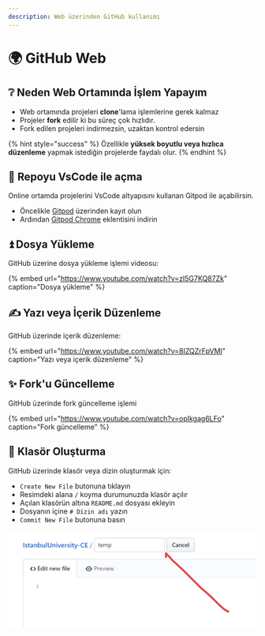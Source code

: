 ```yaml
---
description: Web üzerinden GitHub kullanımı
---
```


# 🌍 GitHub Web

## ❔ Neden Web Ortamında İşlem Yapayım

* Web ortamında projeleri **clone**'lama işlemlerine gerek kalmaz
* Projeler **fork** edilir ki bu süreç çok hızlıdır.
* Fork edilen projeleri indirmezsin, uzaktan kontrol edersin

{% hint style="success" %}
Özellikle **yüksek boyutlu veya hızlıca düzenleme** yapmak istediğin projelerde faydalı olur.
{% endhint %}

## 🚀 Repoyu VsCode ile açma

Online ortamda projelerini VsCode altyapısını kullanan Gitpod ile açabilirsin.

* Öncelikle [Gitpod](https://www.gitpod.io/) üzerinden kayıt olun
* Ardından [Gitpod Chrome](https://chrome.google.com/webstore/detail/gitpod-online-ide/dodmmooeoklaejobgleioelladacbeki?hl=tr) eklentisini indirin

## ⏫ Dosya Yükleme

GitHub üzerine dosya yükleme işlemi videosu:

{% embed url="https://www.youtube.com/watch?v=zI5G7KQ87Zk" caption="Dosya yükleme" %}



## ✍ Yazı veya İçerik Düzenleme

GitHub üzerinde içerik düzenleme:

{% embed url="https://www.youtube.com/watch?v=8IZQZrFpVMI" caption="Yazı veya içerik düzenleme" %}

## ✨ Fork'u Güncelleme

GitHub üzerinde fork güncelleme işlemi

{% embed url="https://www.youtube.com/watch?v=opIkgag6LFo" caption="Fork güncelleme" %}

## 📂 Klasör Oluşturma

GitHub üzerinde klasör veya dizin oluşturmak için:

* `Create New File` butonuna tıklayın
* Resimdeki alana `/` koyma durumunuzda klasör açılır
* Açılan klasörün altına `README.md` dosyası ekleyin
* Dosyanın içine `# Dizin adı` yazın
* `Commit New File` butonuna basın

![](../../.gitbook/assets/image%20%2819%29.png)

